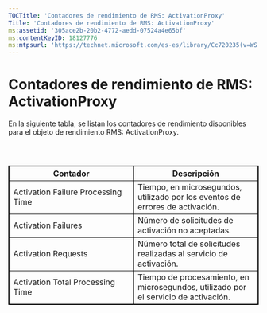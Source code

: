 ```yaml
---
TOCTitle: 'Contadores de rendimiento de RMS: ActivationProxy'
Title: 'Contadores de rendimiento de RMS: ActivationProxy'
ms:assetid: '305ace2b-20b2-4772-aedd-07524a4e65bf'
ms:contentKeyID: 18127776
ms:mtpsurl: 'https://technet.microsoft.com/es-es/library/Cc720235(v=WS.10)'
---
```


Contadores de rendimiento de RMS: ActivationProxy
=================================================

En la siguiente tabla, se listan los contadores de rendimiento disponibles para el objeto de rendimiento RMS: ActivationProxy.

###  

 
<table style="border:1px solid black;">
<colgroup>
<col width="50%" />
<col width="50%" />
</colgroup>
<thead>
<tr class="header">
<th style="border:1px solid black;" >Contador</th>
<th style="border:1px solid black;" >Descripción</th>
</tr>
</thead>
<tbody>
<tr class="odd">
<td style="border:1px solid black;">Activation Failure Processing Time</td>
<td style="border:1px solid black;">Tiempo, en microsegundos, utilizado por los eventos de errores de activación.</td>
</tr>
<tr class="even">
<td style="border:1px solid black;">Activation Failures</td>
<td style="border:1px solid black;">Número de solicitudes de activación no aceptadas.</td>
</tr>
<tr class="odd">
<td style="border:1px solid black;">Activation Requests</td>
<td style="border:1px solid black;">Número total de solicitudes realizadas al servicio de activación.</td>
</tr>
<tr class="even">
<td style="border:1px solid black;">Activation Total Processing Time</td>
<td style="border:1px solid black;">Tiempo de procesamiento, en microsegundos, utilizado por el servicio de activación.</td>
</tr>
</tbody>
</table>
